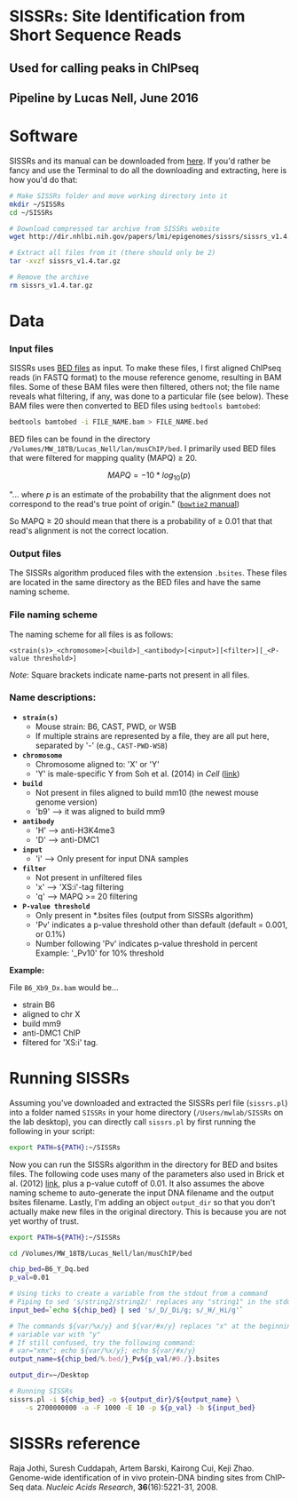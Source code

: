 SISSRs: Site Identification from Short Sequence Reads
======

Used for calling peaks in ChIPseq
-----

Pipeline by Lucas Nell, June 2016
--------

# Software
SISSRs and its manual can be downloaded from [here](http://sissrs.rajajothi.com/).
If you'd rather be fancy and use the Terminal to do all the downloading and extracting, 
here is how you'd do that:

```bash
# Make SISSRs folder and move working directory into it
mkdir ~/SISSRs
cd ~/SISSRs

# Download compressed tar archive from SISSRs website
wget http://dir.nhlbi.nih.gov/papers/lmi/epigenomes/sissrs/sissrs_v1.4.tar.gz

# Extract all files from it (there should only be 2)
tar -xvzf sissrs_v1.4.tar.gz

# Remove the archive
rm sissrs_v1.4.tar.gz
```


# Data

### Input files

SISSRs uses [BED files](https://genome.ucsc.edu/FAQ/FAQformat.html) as input. 
To make these files, I first aligned ChIPseq reads (in FASTQ format) to the mouse 
reference genome, resulting in BAM files. 
Some of these BAM files were then filtered, others not; the file name reveals what
filtering, if any, was done to a particular file (see below). 
These BAM files were then converted to BED files using `bedtools bamtobed`:

```bash
bedtools bamtobed -i FILE_NAME.bam > FILE_NAME.bed
```

BED files can be found in the directory
`/Volumes/MW_18TB/Lucas_Nell/lan/musChIP/bed`. I primarily used BED files that were
filtered for mapping quality (MAPQ) ≥ 20.

$$MAPQ = -10 * log_{10}(p)$$

"... where $p$ is an estimate of the probability that the alignment does not 
correspond to the read's true point of origin." 
([`bowtie2` manual](http://bowtie-bio.sourceforge.net/bowtie2/manual.shtml))

So MAPQ ≥ 20 should mean that there is a probability of ≥ 0.01 that that read's 
alignment is not the correct location.



### Output files

The SISSRs algorithm produced files with the extension `.bsites`. These files are located
in the same directory as the BED files and have the same naming scheme.



### File naming scheme

The naming scheme for all files is as follows:

```
<strain(s)>_<chromosome>[<build>]_<antibody>[<input>][<filter>][_<P-value threshold>]
```
*Note*: Square brackets indicate name-parts not present in all files.

### Name descriptions:

- __`strain(s)`__
    + Mouse strain: B6, CAST, PWD, or WSB
    + If multiple strains are represented by a file, they are all put here, separated 
      by '-' (e.g., `CAST-PWD-WSB`)
- __`chromosome`__
    + Chromosome aligned to: 'X' or 'Y'
    + 'Y' is male-specific Y from Soh et al. (2014) in *Cell* 
      ([link](http://dx.doi.org/10.1016/j.cell.2014.09.052))
- __`build`__
    + Not present in files aligned to build mm10 (the newest mouse genome version)
    + 'b9' --> it was aligned to build mm9
- __`antibody`__
    + 'H' --> anti-H3K4me3
    + 'D' --> anti-DMC1
- __`input`__
    + 'i' --> Only present for input DNA samples
- __`filter`__
    + Not present in unfiltered files
    + 'x' --> 'XS:i'-tag filtering
    + 'q' --> MAPQ >= 20 filtering
- __`P-value threshold`__
    + Only present in *.bsites files (output from SISSRs algorithm)
    + 'Pv' indicates a p-value threshold other than default (default = 0.001, or 0.1%)
    + Number following 'Pv' indicates p-value threshold in percent
        Example: '_Pv10' for 10% threshold

__Example:__

File `B6_Xb9_Dx.bam` would be...

- strain B6
- aligned to chr X
- build mm9
- anti-DMC1 ChIP
- filtered for 'XS:i' tag.



# Running SISSRs

Assuming you've downloaded and extracted the SISSRs perl file (`sissrs.pl`) into a 
folder named  `SISSRs` in your home directory (`/Users/mwlab/SISSRs` on the lab 
desktop), you can directly call `sissrs.pl` by first running the following in your 
script:

```bash
export PATH=${PATH}:~/SISSRs
```

Now you can run the SISSRs algorithm in the directory for BED and bsites files.
The following code uses many of the parameters also used in Brick et al. (2012) 
[link](http://dx.doi.org/10.1038/nature11089), plus a p-value cutoff of 0.01. 
It also assumes the above naming scheme to auto-generate the input DNA filename
and the output bsites filename. Lastly, I'm adding an object `output_dir` so that you 
don't actually make new files in the original directory.
This is because you are not yet worthy of trust.

```bash
export PATH=${PATH}:~/SISSRs

cd /Volumes/MW_18TB/Lucas_Nell/lan/musChIP/bed

chip_bed=B6_Y_Dq.bed
p_val=0.01

# Using ticks to create a variable from the stdout from a command
# Piping to sed 's/string2/string2/' replaces any "string1" in the stdout to "string2"
input_bed=`echo ${chip_bed} | sed 's/_D/_Di/g; s/_H/_Hi/g'`

# The commands ${var/%x/y} and ${var/#x/y} replaces "x" at the beginning and end of the
# variable var with "y"
# If still confused, try the following command:
# var="xmx"; echo ${var/%x/y}; echo ${var/#x/y}
output_name=${chip_bed/%.bed/}_Pv${p_val/#0./}.bsites

output_dir=~/Desktop

# Running SISSRs
sissrs.pl -i ${chip_bed} -o ${output_dir}/${output_name} \
    -s 2700000000 -a -F 1000 -E 10 -p ${p_val} -b ${input_bed}
```


# SISSRs reference

Raja Jothi, Suresh Cuddapah, Artem Barski, Kairong Cui, Keji Zhao.
Genome-wide identification of in vivo protein-DNA binding sites from ChIP-Seq data.
*Nucleic Acids Research*, __36__(16):5221-31, 2008.
